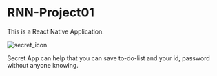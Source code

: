 # RNN-Project01
This is a React Native Application.

![secret_icon](https://user-images.githubusercontent.com/38513328/51735587-24d68800-20cb-11e9-97e4-57859a882386.jpg)


Secret App can help that you can save to-do-list and your id, password without anyone knowing.